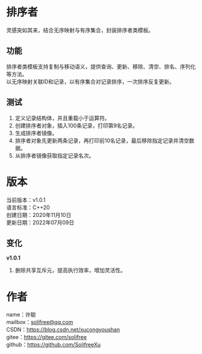 # 排序者
灵感突如其来，结合无序映射与有序集合，封装排序者类模板。

## 功能
排序者类模板支持复制与移动语义，提供查询、更新、移除、清空、排名、序列化等方法。  
以无序映射关联ID和记录，以有序集合对记录排序，一次排序反复更新。

## 测试
1. 定义记录结构体，并且重载小于运算符。
2. 创建排序者对象，插入100条记录，打印第9名记录。
3. 生成排序者镜像。
4. 排序者对象先更新两条记录，再打印前10名记录，最后移除指定记录并清空数据。
5. 从排序者镜像获取指定记录名次。

# 版本
当前版本：v1.0.1  
语言标准：C++20  
创建日期：2020年11月10日  
更新日期：2022年07月09日

## 变化
**v1.0.1**
1. 删除共享互斥元，提高执行效率，增加灵活性。

# 作者
name：许聪  
mailbox：solifree@qq.com  
CSDN：https://blog.csdn.net/xucongyoushan  
gitee：https://gitee.com/solifree  
github：https://github.com/SolifreeXu
